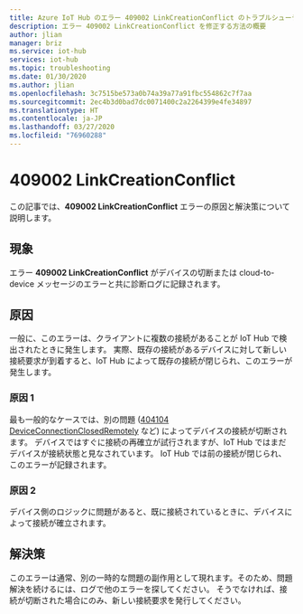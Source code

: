 ```yaml
---
title: Azure IoT Hub のエラー 409002 LinkCreationConflict のトラブルシューティング
description: エラー 409002 LinkCreationConflict を修正する方法の概要
author: jlian
manager: briz
ms.service: iot-hub
services: iot-hub
ms.topic: troubleshooting
ms.date: 01/30/2020
ms.author: jlian
ms.openlocfilehash: 3c7515be573a0b74a39a77a91fbc554862c7f7aa
ms.sourcegitcommit: 2ec4b3d0bad7dc0071400c2a2264399e4fe34897
ms.translationtype: HT
ms.contentlocale: ja-JP
ms.lasthandoff: 03/27/2020
ms.locfileid: "76960288"
---
```

# <a name="409002-linkcreationconflict"></a>409002 LinkCreationConflict

この記事では、**409002 LinkCreationConflict** エラーの原因と解決策について説明します。

## <a name="symptoms"></a>現象

エラー **409002 LinkCreationConflict** がデバイスの切断または cloud-to-device メッセージのエラーと共に診断ログに記録されます。 

<!-- When using AMQP? -->

## <a name="cause"></a>原因

一般に、このエラーは、クライアントに複数の接続があることが IoT Hub で検出されたときに発生します。 実際、既存の接続があるデバイスに対して新しい接続要求が到着すると、IoT Hub によって既存の接続が閉じられ、このエラーが発生します。

### <a name="cause-1"></a>原因 1

最も一般的なケースでは、別の問題 ([404104 DeviceConnectionClosedRemotely](iot-hub-troubleshoot-error-404104-deviceconnectionclosedremotely.md) など) によってデバイスの接続が切断されます。 デバイスではすぐに接続の再確立が試行されますが、IoT Hub ではまだデバイスが接続状態と見なされています。 IoT Hub では前の接続が閉じられ、このエラーが記録されます。

### <a name="cause-2"></a>原因 2

デバイス側のロジックに問題があると、既に接続されているときに、デバイスによって接続が確立されます。

## <a name="solution"></a>解決策

このエラーは通常、別の一時的な問題の副作用として現れます。そのため、問題解決を続けるには、ログで他のエラーを探してください。 そうでなければ、接続が切断された場合にのみ、新しい接続要求を発行してください。
